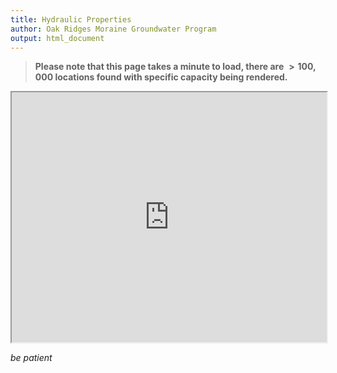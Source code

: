 ```yaml
---
title: Hydraulic Properties
author: Oak Ridges Moraine Groundwater Program
output: html_document
---
```


> **Please note that this page takes a minute to load, there are $>100,000$ locations found with specific capacity being rendered.**

<iframe src="https://golang.oakridgeswater.ca/pages/hydraulicproperties.html" width="100%" height="400" scrolling="no" allowfullscreen></iframe>

*be patient*


